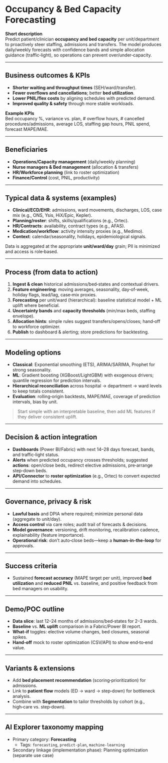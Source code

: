 # Occupancy & Bed Capacity Forecasting

**Short description**  
Predict patient/clinician **occupancy and bed capacity** per unit/department to proactively steer staffing, admissions and transfers. The model produces daily/weekly forecasts with confidence bands and simple allocation guidance (traffic‑light), so operations can prevent over/under‑capacity.

---

## Business outcomes & KPIs
- **Shorter waiting and throughput times** (SEH/ward/transfer).  
- **Fewer overflows and cancellations**; better **bed utilization**.
- **Lower PNIL/flex costs** by aligning schedules with predicted demand.  
- **Improved quality & safety** through more stable workloads.

**Example KPIs**  
Bed occupancy %, variance vs. plan, # overflow hours, # cancelled procedures/admissions, average LOS, staffing gap hours, PNIL spend, forecast MAPE/MAE.

---

## Beneficiaries
- **Operations/Capacity management** (daily/weekly planning)
- **Nurse managers & Bed management** (allocation & transfers)
- **HR/Workforce planning** (link to roster optimization)
- **Finance/Control** (cost, PNIL, productivity)

---

## Typical data & systems (examples)
- **Clinical/ECD/EHR**: admissions, ward movements, discharges, LOS, case mix (e.g., ONS, Ysis, HiX/Epic, Kepler).  
- **Planning/roster**: shifts, skills/qualifications (e.g., Ortec).  
- **HR/Contracts**: availability, contract types (e.g., AFAS).  
- **Medication/workflow**: activity intensity proxies (e.g., Medimo).  
- **Context**: calendar/seasonality, holidays, epidemiological signals.

Data is aggregated at the appropriate **unit/ward/day** grain; PII is minimized and access is role‑based.

---

## Process (from data to action)
1. **Ingest & clean** historical admissions/bed‑states and contextual drivers.  
2. **Feature engineering**: moving averages, seasonality, day‑of‑week, holiday flags, lead/lag, case‑mix proxies.  
3. **Forecasting** per unit/ward (hierarchical): baseline statistical model + ML uplift where beneficial.  
4. **Uncertainty bands** and **capacity thresholds** (min/max beds, staffing envelope).  
5. **Allocation hints**: simple rules suggest transfers/opens/closes; hand‑off to workforce optimizer.  
6. **Publish** to dashboard & alerting; store predictions for backtesting.

---

## Modeling options
- **Classical**: Exponential smoothing (ETS), ARIMA/SARIMA, Prophet for strong seasonality.  
- **ML**: Gradient boosting (XGBoost/LightGBM) with exogenous drivers; quantile regression for prediction intervals.  
- **Hierarchical reconciliation** across hospital → department → ward levels to keep totals consistent.  
- **Evaluation**: rolling‑origin backtests, MAPE/MAE, coverage of prediction intervals, bias by unit.

> Start simple with an interpretable baseline, then add ML features if they deliver consistent uplift.

---

## Decision & action integration
- **Dashboards** (Power BI/Fabric) with next 14–28 days forecast, bands, and traffic‑light status.  
- **Alerts** when predicted occupancy crosses thresholds; suggested **actions**: open/close beds, redirect elective admissions, pre‑arrange step‑down beds.  
- **API/Connector** to **roster optimization** (e.g., Ortec) to convert expected demand into schedules.

---

## Governance, privacy & risk
- **Lawful basis** and DPIA where required; minimize personal data (aggregate to unit/day).  
- **Access control** via care roles; audit trail of forecasts & decisions.  
- **Model governance**: versioning, drift monitoring, recalibration cadence, explainability (feature importance).  
- **Operational risk**: don’t auto‑close beds—keep a **human‑in‑the‑loop** for approvals.

---

## Success criteria
- Sustained **forecast accuracy** (MAPE target per unit), improved **bed utilization** and **reduced PNIL** vs. baseline, and positive feedback from bed managers on usability.

---

## Demo/POC outline
- **Data slice**: last 12–24 months of admissions/bed‑states for 2–3 wards.  
- **Baseline** vs. **ML uplift** comparison in a Fabric/Power BI report.  
- **What‑if** toggles: elective volume changes, bed closures, seasonal spikes.  
- **Hand‑off** mock to roster optimization (CSV/API) to show end‑to‑end value.

---

## Variants & extensions
- Add **bed placement recommendation** (scoring‑prioritization) for admissions.  
- Link to **patient flow** models (ED → ward → step‑down) for bottleneck analysis.  
- Combine with **Segmentation** to tailor thresholds by cohort (e.g., high‑care vs. step‑down).

---

## AI Explorer taxonomy mapping
- Primary category: **Forecasting**  
  - Tags: `forecasting`, `predict-plan`, `machine-learning`
- Secondary linkage (implementation phase): Planning optimization (separate use case)
